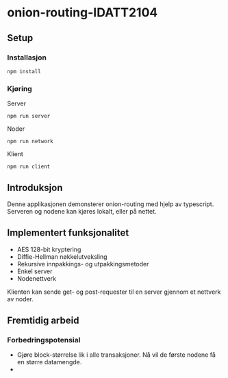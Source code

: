 # onion-routing-IDATT2104


## Setup
### Installasjon
```
npm install
```
### Kjøring
Server
```
npm run server
```
Noder
```
npm run network
```
Klient
```
npm run client
```

## Introduksjon
Denne applikasjonen demonsterer onion-routing med hjelp av typescript. Serveren og nodene kan kjøres
lokalt, eller på nettet.

## Implementert funksjonalitet
* AES 128-bit kryptering
* Diffie-Hellman nøkkelutveksling
* Rekursive innpakkings- og utpakkingsmetoder
* Enkel server
* Nodenettverk

Klienten kan sende get- og post-requester til en server gjennom et nettverk av noder.

## Fremtidig arbeid
### Forbedringspotensial
* Gjøre block-størrelse lik i alle transaksjoner. Nå vil de første nodene få en større datamengde.
* 
